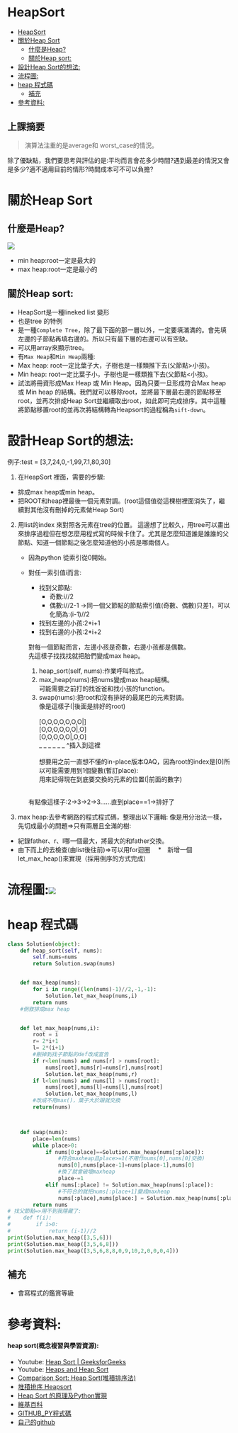 # HeapSort
<!-- TOC START min:1 max:3 link:true asterisk:false update:true -->
- [HeapSort](#heapsort)
- [關於Heap Sort](#關於heap-sort)
    - [什麼是Heap?](#什麼是heap)
    - [關於Heap sort:](#關於heap-sort-1)
- [設計Heap Sort的想法:](#設計heap-sort的想法)
- [流程圖:](#流程圖)
- [heap 程式碼](#heap-程式碼)
    - [補充](#補充)
- [參考資料:](#參考資料)
<!-- TOC END -->


上課摘要
--
> 演算法注重的是average和 worst_case的情況。

除了優缺點，我們要思考與評估的是:平均而言會花多少時間?遇到最差的情況又會是多少?適不適用目前的情形?時間成本可不可以負擔?

# 關於Heap Sort


## 什麼是Heap?
![](https://i.imgur.com/iAoDsiu.jpg)
* min heap:root一定是最大的
* max heap:root一定是最小的

## 關於Heap sort:
* HeapSort是一種lineked list 變形
* 也是tree 的特例
* 是一種`Complete Tree`，除了最下面的那一層以外，一定要填滿滿的。會先填左邊的子節點再填右邊的。所以只有最下層的右邊可以有空缺。
* 可以用array來顯示tree。
* 有`Max Heap`和`Min Heap`兩種:
 * Max heap: root一定比葉子大，子樹也是一樣類推下去(父節點>小孩)。
 * Min heap: root一定比葉子小，子樹也是一樣類推下去(父節點<小孩)。
* 試法將冊資形成Max Heap 或 Min Heap。因為只要一旦形成符合Max heap 或 Min heap 的結構。我們就可以移除root，並將最下層最右邊的節點移至root，並再次排成Heap Sort並繼續取出root，如此即可完成排序。其中這種將節點移置root的並再次將結構轉為Heapsort的過程稱為`sift-down`。

# 設計Heap Sort的想法:

例子:test = [3,7,24,0,-1,99,7.1,80,30]

1. 在HeapSort 裡面，需要的步驟:
 * 排成max heap或min heap。
 * 把ROOT和heap裡最後一個元素對調。(root這個值從這棵樹裡面消失了，繼續對其他沒有刪掉的元素做Heap Sort)

2. 用list的index 來對照各元素在tree的位置。
        這邊想了比較久，用tree可以畫出來排序過程但在想怎麼用程式寫的時候卡住了。尤其是怎麼知道誰是誰誰的父節點、知道一個節點之後怎麼知道他的小孩是哪兩個人。



   * 因為python 從索引從0開始。
   * 對任一索引值i而言:
       * 找到父節點:
           * 奇數:i//2
           * 偶數:i//2-1
           ->同一個父節點的節點索引值(奇數、偶數)只差1，可以化簡為:(i-1)//2
       * 找到左邊的小孩:2*i+1
       * 找到右邊的小孩:2*i+2

       對每一個節點而言，左邊小孩是奇數，右邊小孩都是偶數。
       <br>先這樣子找找找就把胎們變成max heap。
       1. heap_sort(self, nums):作業呼叫格式。
           <br>
       2. max_heap(nums):把nums變成max heap結構。
           <br>可能需要之前打的找爸爸和找小孩的function。
       3. swap(nums):把root和沒有排好的最尾巴的元素對調。
           <br>像是這樣子(|後面是排好的root)
           <br>
           <br>[O,O,O,O,O,O,O|]
           <br>[O,O,O,O,O,O|,O]
           <br>[O,O,O,O,O|,O,O]
           <br>_ _ _ _ _ _ ^插入到這裡
           <br>
           <br>想要用之前一直想不懂的in-place版本QAQ，因為root的index是[0]所以可能需要用到1個變數(暫訂place):
               <br>用來記得現在到底要交換的元素的位置(|前面的數字)

       <br>有點像這樣子:2->3->2->3......直到place==1->排好了

 4. max heap:去參考網路的程式程式碼，整理出以下邏輯:
像是用分治法一樣，先切成最小的問題=>只有兩層且全滿的樹:

 * 紀錄father、r、l哪一個最大，將最大的和father交換。
 * 由下而上的去檢查(由list後往前)=>可以用for迴圈
　*　新增一個let_max_heap()來實現（採用倒序的方式完成）
# 流程圖:![](https://github.com/evaneversaydie/My_Study_Note/blob/master/HW2/HeapSort.jpg?raw=true)
# heap 程式碼

```Python
class Solution(object):
    def heap_sort(self, nums):
        self.nums=nums
        return Solution.swap(nums)


    def max_heap(nums):
        for i in range((len(nums)-1)//2,-1,-1):
            Solution.let_max_heap(nums,i)
        return nums
    #倒敘排成max heap


    def let_max_heap(nums,i):
        root = i
        r= 2*i+1
        l= 2*(i+1)
        #刪掉到找子節點的def改成宣告
        if r<len(nums) and nums[r] > nums[root]:  
            nums[root],nums[r]=nums[r],nums[root]
            Solution.let_max_heap(nums,r)
        if l<len(nums) and nums[l] > nums[root]:
            nums[root],nums[l]=nums[l],nums[root]
            Solution.let_max_heap(nums,l)
        #改成不用max()，葉子大於跟就交換
        return(nums)



    def swap(nums):
        place=len(nums)
        while place>0:
            if nums[0:place]==Solution.max_heap(nums[:place]):
                #符合maxheap且place>=1(不用作nums[0],nums[0]交換)
                nums[0],nums[place-1]=nums[place-1],nums[0]
                #換了就會破壞maxheap
                place-=1
            elif nums[:place] != Solution.max_heap(nums[:place]):
                #不符合的就把nums[:place+1]變成maxheap
                nums[:place],nums[place:] = Solution.max_heap(nums[:place]),nums[place:]
        return nums
# 找父節點=>用不到我隱藏了:
#    def f(i):
#        if i>0:
#            return (i-1)//2
print(Solution.max_heap([3,5,6]))
print(Solution.max_heap([3,5,6,8]))
print(Solution.max_heap([3,5,6,8,8,0,9,10,2,0,0,0,4]))
```
## 補充
* 會寫程式的鑑賞等級

# 參考資料:
#### heap sort(概念複習與學習資源):

* Youtube: [Heap Sort | GeeksforGeeks](https://www.youtube.com/watch?v=MtQL_ll5KhQ)
* Youtube: [Heaps and Heap Sort](https://www.youtube.com/watch?v=H5kAcmGOn4Q)
* [Comparison Sort: Heap Sort(堆積排序法)](http://alrightchiu.github.io/SecondRound/comparison-sort-heap-sortdui-ji-pai-xu-fa.html)
* [堆積排序 Heapsort](https://rust-algo.club/sorting/heapsort/)
* [Heap Sort 的原理及Python實現](https://www.twblogs.net/a/5c7100f9bd9eee68dc3f1be8)
* [維基百科](https://zh.wikipedia.org/wiki/%E5%A0%86%E6%8E%92%E5%BA%8F#Python)
* [GITHUB_PY程式碼](https://github.com/joeyajames/Python/blob/master/MaxHeap.py)
* [自己的github](https://github.com/evaneversaydie/My_Study_Note/blob/master/HW2)
